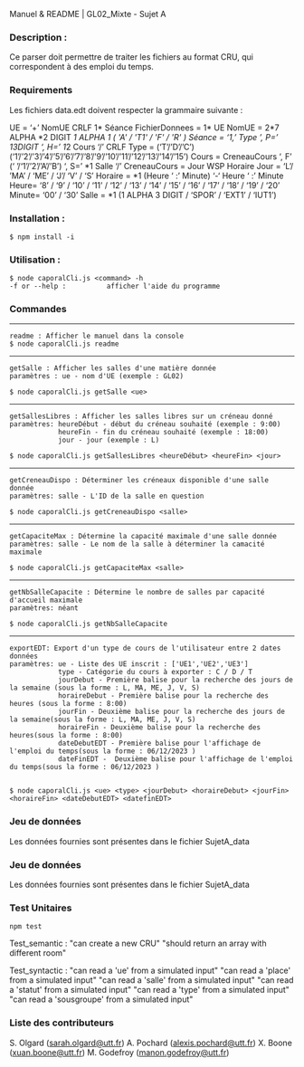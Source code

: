Manuel & README | GL02_Mixte - Sujet A

### Description :

Ce parser doit permettre de traiter les fichiers au format CRU, qui correspondent à des emploi du temps.

### Requirements

Les fichiers data.edt doivent respecter la grammaire suivante :

UE = ‘+’ NomUE CRLF 1* Séance
FichierDonnees = 1* UE
NomUE = 2*7 ALPHA *2 DIGIT *1 ALPHA *1 ( 'A' / 'T1' / 'F' / 'R' )
Séance = ‘1,’ Type ’, P=’ 1*3DIGIT ‘, H=’ 1*2 Cours ‘/’ CRLF
Type = (‘T’/’D’/’C’) (‘1’/’2’/’3’/’4’/’5’/’6’/’7’/’8’/’9’/’10’/’11’/’12’/’13’/’14’/’15’)
Cours = CreneauCours ‘, F’ (‘ ’/‘1’/’2’/’A’/’B’) ‘, S=’ *1 Salle ‘/’
CreneauCours = Jour WSP Horaire
Jour = ‘L’/ ’MA’ / ‘ME’ / ‘J’/ ‘V’ / ‘S’
Horaire = *1 (Heure ‘ :’ Minute) ‘-‘ Heure ‘ :’ Minute
Heure= ‘8’ / ‘9’ / ‘10’ / ‘11’ / ‘12’ / ‘13’ / ‘14’ / ‘15’ / ‘16’ / ‘17’ / ‘18’ / ‘19’ / ‘20’ Minute= ‘00’ / ‘30’
Salle = \*1 (1 ALPHA 3 DIGIT / ‘SPOR’ / ‘EXT1’ / ‘IUT1’)

### Installation :

    $ npm install -i

### Utilisation :

    $ node caporalCli.js <command> -h
    -f or --help :          afficher l'aide du programme

### Commandes

---

    readme : Afficher le manuel dans la console
    $ node caporalCli.js readme

---

    getSalle : Afficher les salles d'une matière donnée
    paramètres : ue - nom d'UE (exemple : GL02)

    $ node caporalCli.js getSalle <ue>

---

    getSallesLibres : Afficher les salles libres sur un créneau donné
    paramètres: heureDébut - début du créneau souhaité (exemple : 9:00)
                heureFin - fin du créneau souhaité (exemple : 18:00)
                jour - jour (exemple : L)

    $ node caporalCli.js getSallesLibres <heureDébut> <heureFin> <jour>

---

    getCreneauDispo : Déterminer les créneaux disponible d'une salle donnée
    paramètres: salle - L'ID de la salle en question

    $ node caporalCli.js getCreneauDispo <salle>

---

    getCapaciteMax : Détermine la capacité maximale d'une salle donnée
    paramètres: salle - Le nom de la salle à déterminer la camacité maximale

    $ node caporalCli.js getCapaciteMax <salle>

---

    getNbSalleCapacite : Détermine le nombre de salles par capacité d'accueil maximale
    paramètres: néant 

    $ node caporalCli.js getNbSalleCapacite

---
    exportEDT: Export d'un type de cours de l'utilisateur entre 2 dates données
    paramètres: ue - Liste des UE inscrit : ['UE1','UE2','UE3']
                type - Catégorie du cours à exporter : C / D / T
                jourDebut - Première balise pour la recherche des jours de la semaine (sous la forme : L, MA, ME, J, V, S)
                horaireDebut - Première balise pour la recherche des heures (sous la forme : 8:00)
                jourFin - Deuxième balise pour la recherche des jours de la semaine(sous la forme : L, MA, ME, J, V, S)
                horaireFin - Deuxième balise pour la recherche des heures(sous la forme : 8:00)
                dateDebutEDT - Première balise pour l'affichage de l'emploi du temps(sous la forme : 06/12/2023 )
                dateFinEDT -  Deuxième balise pour l'affichage de l'emploi du temps(sous la forme : 06/12/2023 )
                

    $ node caporalCli.js <ue> <type> <jourDebut> <horaireDebut> <jourFin> <horaireFin> <dateDebutEDT> <datefinEDT>

### Jeu de données

Les données fournies sont présentes dans le fichier SujetA_data

### Jeu de données

Les données fournies sont présentes dans le fichier SujetA_data

### Test Unitaires

    npm test

Test_semantic :
"can create a new CRU"
"should return an array with different room"

Test_syntactic :
"can read a 'ue' from a simulated input"
"can read a 'place' from a simulated input"
"can read a 'salle' from a simulated input"
"can read a 'statut' from a simulated input"
"can read a 'type' from a simulated input"
"can read a 'sousgroupe' from a simulated input"

### Liste des contributeurs

S. Olgard (sarah.olgard@utt.fr)
A. Pochard (alexis.pochard@utt.fr)
X. Boone (xuan.boone@utt.fr)
M. Godefroy (manon.godefroy@utt.fr)
